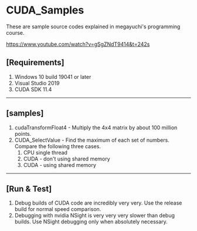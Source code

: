 # CUDA_Samples

These are sample source codes explained in megayuchi's programming course.

https://www.youtube.com/watch?v=gSgZNdT9414&t=242s

## [Requirements] 
1. Windows 10 build 19041 or later 
2. Visual Studio 2019 
3. CUDA SDK 11.4
--------------------------------------------------------------------------------

## [samples]
1. cudaTransformFloat4 - Multiply the 4x4 matrix by about 100 million points. 
2. CUDA_SelectValue - Find the maximum of each set of numbers.
    Compare the following three cases.
    1. CPU single thread
    2. CUDA - don't using shared memory
    3. CUDA - using shared memory 

--------------------------------------------------------------------------------

## [Run & Test]
1. Debug builds of CUDA code are incredibly very very. Use the release build for normal speed comparison. 
2. Debugging with nvidia NSight is very very very slower than debug builds. Use NSight debugging only when absolutely necessary. 
